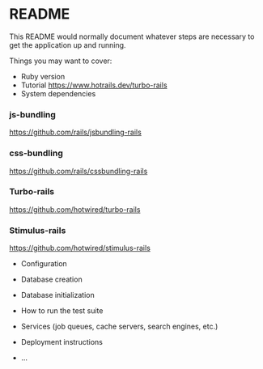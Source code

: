 # README

This README would normally document whatever steps are necessary to get the
application up and running.

Things you may want to cover:

* Ruby version
* Tutorial
  https://www.hotrails.dev/turbo-rails
* System dependencies
### js-bundling
  https://github.com/rails/jsbundling-rails
### css-bundling
  https://github.com/rails/cssbundling-rails
### Turbo-rails
  https://github.com/hotwired/turbo-rails
### Stimulus-rails
  https://github.com/hotwired/stimulus-rails

* Configuration

* Database creation

* Database initialization

* How to run the test suite

* Services (job queues, cache servers, search engines, etc.)

* Deployment instructions

* ...
